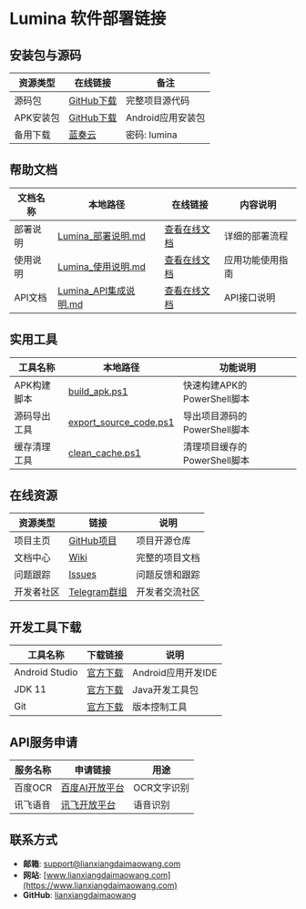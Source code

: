 # Lumina 软件部署链接
## 安装包与源码

| 资源类型 | 在线链接 | 备注 |
|---------|---------|------|
| 源码包 | [GitHub下载](https://github.com/lianxiangdaimaowang/lumina/releases/download/v1.0/Lumina_Source_Code.zip) | 完整项目源代码 |
| APK安装包 | [GitHub下载](https://github.com/lianxiangdaimaowang/lumina/releases/download/v1.0/Lumina-v1.0.apk) | Android应用安装包 |
| 备用下载 | [蓝奏云](https://wwi.lanzoui.com/iRKPE1pxl5yh) | 密码: lumina |

## 帮助文档

| 文档名称 | 本地路径 | 在线链接 | 内容说明 |
|---------|--------|---------|---------|
| 部署说明 | [Lumina_部署说明.md](docs/Lumina_部署说明.md) | [查看在线文档](https://github.com/lianxiangdaimaowang/lumina/wiki/deployment) | 详细的部署流程 |
| 使用说明 | [Lumina_使用说明.md](docs/Lumina_使用说明.md) | [查看在线文档](https://github.com/lianxiangdaimaowang/lumina/wiki/user-guide) | 应用功能使用指南 |
| API文档 | [Lumina_API集成说明.md](docs/Lumina_API集成说明.md) | [查看在线文档](https://github.com/lianxiangdaimaowang/lumina/wiki/api-docs) | API接口说明 |

## 实用工具

| 工具名称 | 本地路径 | 功能说明 |
|---------|--------|---------|
| APK构建脚本 | [build_apk.ps1](scripts/build_apk.ps1) | 快速构建APK的PowerShell脚本 |
| 源码导出工具 | [export_source_code.ps1](scripts/export_source_code.ps1) | 导出项目源码的PowerShell脚本 |
| 缓存清理工具 | [clean_cache.ps1](scripts/clean_cache.ps1) | 清理项目缓存的PowerShell脚本 |

## 在线资源

| 资源类型 | 链接 | 说明 |
|---------|-----|------|
| 项目主页 | [GitHub项目](https://github.com/lianxiangdaimaowang/lumina) | 项目开源仓库 |
| 文档中心 | [Wiki](https://github.com/lianxiangdaimaowang/lumina/wiki) | 完整的项目文档 |//后期实现
| 问题跟踪 | [Issues](https://github.com/lianxiangdaimaowang/lumina/issues) | 问题反馈和跟踪 |
| 开发者社区 | [Telegram群组](https://t.me/luminadev) | 开发者交流社区 |

## 开发工具下载

| 工具名称 | 下载链接 | 说明 |
|---------|--------|------|
| Android Studio | [官方下载](https://developer.android.com/studio) | Android应用开发IDE |
| JDK 11 | [官方下载](https://www.oracle.com/java/technologies/javase/jdk11-archive-downloads.html) | Java开发工具包 |
| Git | [官方下载](https://git-scm.com/downloads) | 版本控制工具 |

## API服务申请

| 服务名称 | 申请链接 | 用途 |
|---------|--------|------|
| 百度OCR | [百度AI开放平台](https://ai.baidu.com/) | OCR文字识别 |
| 讯飞语音 | [讯飞开放平台](https://www.xfyun.cn/) | 语音识别 |

## 联系方式

- **邮箱**: support@lianxiangdaimaowang.com
- **网站**: [www.lianxiangdaimaowang.com](https://www.lianxiangdaimaowang.com)
- **GitHub**: [lianxiangdaimaowang](https://github.com/lianxiangdaimaowang) 
